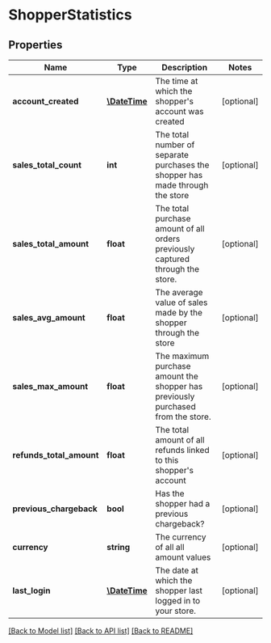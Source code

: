 # ShopperStatistics

## Properties
Name | Type | Description | Notes
------------ | ------------- | ------------- | -------------
**account_created** | [**\DateTime**](\DateTime.md) | The time at which the shopper&#39;s account was created | [optional] 
**sales_total_count** | **int** | The total number of separate purchases the shopper has made through the store | [optional] 
**sales_total_amount** | **float** | The total purchase amount of all orders previously captured through the store. | [optional] 
**sales_avg_amount** | **float** | The average value of sales made by the shopper through the store | [optional] 
**sales_max_amount** | **float** | The maximum purchase amount the shopper has previously purchased from the store. | [optional] 
**refunds_total_amount** | **float** | The total amount of all refunds linked to this shopper&#39;s account | [optional] 
**previous_chargeback** | **bool** | Has the shopper had a previous chargeback? | [optional] 
**currency** | **string** | The currency of all all amount values | [optional] 
**last_login** | [**\DateTime**](\DateTime.md) | The date at which the shopper last logged in to your store. | [optional] 

[[Back to Model list]](../README.md#documentation-for-models) [[Back to API list]](../README.md#documentation-for-api-endpoints) [[Back to README]](../README.md)


